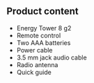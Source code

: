 ## Product content

* Energy Tower 8 g2
* Remote control
* Two AAA batteries
* Power cable
* 3.5 mm jack audio cable
* Radio antenna
* Quick guide

